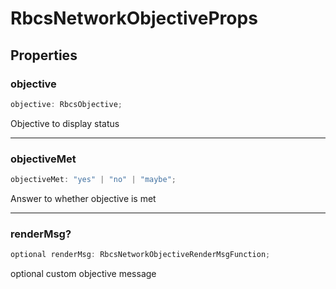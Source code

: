 # RbcsNetworkObjectiveProps

## Properties

### objective

```ts
objective: RbcsObjective;
```

Objective to display status

***

### objectiveMet

```ts
objectiveMet: "yes" | "no" | "maybe";
```

Answer to whether objective is met

***

### renderMsg?

```ts
optional renderMsg: RbcsNetworkObjectiveRenderMsgFunction;
```

optional custom objective message
